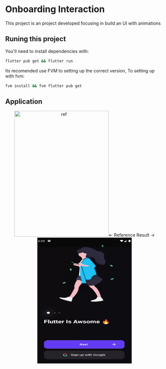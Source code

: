 # Onboarding Interaction

This project is an project developed focusing in build an UI with animations

## Runing this project

You'll need to install dependencies with:

```bash
flutter pub get && flutter run
```

Its recomended use FVM to setting up the correct version,
To setting up with fvm:

```bash
fvm install && fvm flutter pub get
```

## Application

<div align="center" width="100%">
  <img src="./expected.gif" height=400 width=300 title="ref"></img><span><- Reference   Result -></span><img src="./animations_app.gif" height=400 width=300 title="App"></img>
</div>
